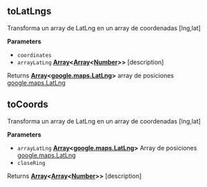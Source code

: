 <!-- Generated by documentation.js. Update this documentation by updating the source code. -->

## toLatLngs

Transforma un array de LatLng en un array de coordenadas [lng,lat]

**Parameters**

-   `coordinates`  
-   `arrayLatLng` **[Array](https://developer.mozilla.org/en-US/docs/Web/JavaScript/Reference/Global_Objects/Array)&lt;[Array](https://developer.mozilla.org/en-US/docs/Web/JavaScript/Reference/Global_Objects/Array)&lt;[Number](https://developer.mozilla.org/en-US/docs/Web/JavaScript/Reference/Global_Objects/Number)>>** [description]

Returns **[Array](https://developer.mozilla.org/en-US/docs/Web/JavaScript/Reference/Global_Objects/Array)&lt;[google.maps.LatLng](https://github.com/amenadiel/google-maps-documentation/blob/master/docs/LatLng.md)>** array de posiciones [google.maps.LatLng](https://github.com/amenadiel/google-maps-documentation/blob/master/docs/LatLng.md)

## toCoords

Transforma un array de LatLng en un array de coordenadas [lng,lat]

**Parameters**

-   `arrayLatLng` **[Array](https://developer.mozilla.org/en-US/docs/Web/JavaScript/Reference/Global_Objects/Array)&lt;[google.maps.LatLng](https://github.com/amenadiel/google-maps-documentation/blob/master/docs/LatLng.md)>** Array de posiciones [google.maps.LatLng](https://github.com/amenadiel/google-maps-documentation/blob/master/docs/LatLng.md)
-   `closeRing`  

Returns **[Array](https://developer.mozilla.org/en-US/docs/Web/JavaScript/Reference/Global_Objects/Array)&lt;[Array](https://developer.mozilla.org/en-US/docs/Web/JavaScript/Reference/Global_Objects/Array)&lt;[Number](https://developer.mozilla.org/en-US/docs/Web/JavaScript/Reference/Global_Objects/Number)>>** [description]
